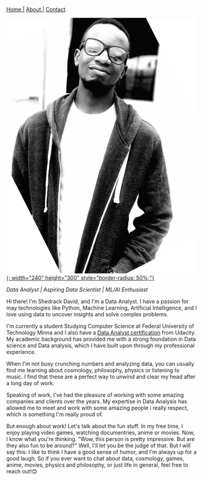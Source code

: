 [Home |](README.md)
[About |](about.md)
[Contact](contact.md)

[![Image](image/profil.jpg){: width="240" height="300" style="border-radius: 50%;"}](image/profil.jpg)

*Data Analyst | Aspiring Data Scientist | ML/AI Enthusiast*

Hi there! I'm Shedrack David, and I'm a Data Analyst. I have a passion for may technologies like Python, Machine Learning, Artificial Intelligence, and I love using data to uncover insights and solve complex problems.

I'm currently a student Studying Computer Science at Federal University of Technology Minna and I also have a [Data Analyst certification](https://confirm.udacity.com/JR59H6LU) from Udacity. My academic background has provided me with a strong foundation in Data science and Data analysis, which I have built upon through my professional experience.

When I'm not busy crunching numbers and analyzing data, you can usually find me learning about cosmology, philosophy, physics or listening to music. I find that these are a perfect way to unwind and clear my head after a long day of work.

Speaking of work, I've had the pleasure of working with some amazing companies and clients over the years. My expertise in Data Analysis has allowed me to meet and work with some amazing people i really respect, which is something I'm really proud of.

But enough about work! Let's talk about the fun stuff. In my free time, I enjoy  playing video games, watching documentries, anime or movies. 
Now, I know what you're thinking. "Wow, this person is pretty impressive. But are they also fun to be around?" Well, I'll let you be the judge of that. But I will say this: I like to think I have a good sense of humor, and I'm always up for a good laugh. So if you ever want to chat about data, cosmology, games, anime, movies, physics and philosophy, or just life in general, feel free to reach out!😊



